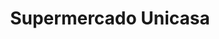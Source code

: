 ---
title: "Supermercado Unicasa"
url: /caracas/supermercado-unicasa-av-francisco-de-miranda/
shop: Supermarkt
---